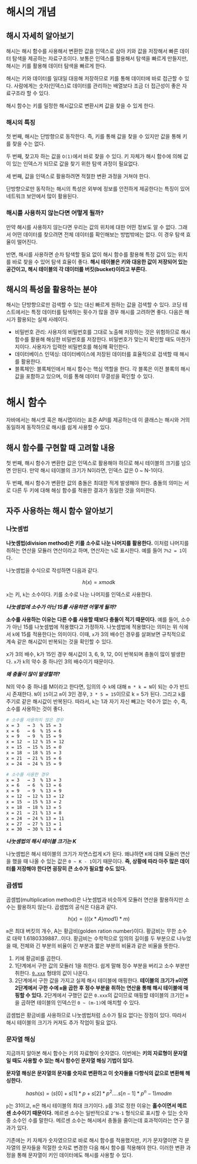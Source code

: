 # 해시의 개념

## 해시 자세히 알아보기

해시는 해시 함수를 사용해서 변환한 값을 인덱스로 삼아 키와 값을 저장해서 빠른 데이터 탐색을 제공하는 자료구조이다. 보통은 인덱스를 활용해서 탐색을 빠르게 만들지만, 해시는 키를 활용해 데이터 탐색을 빠르게 한다.

해시는 키와 데이터를 일대일 대응해 저장하므로 키를 통해 데이터에 바로 접근할 수 있다. 사람에게는 숫자(인덱스)로 데이터를 관리하는 배열보다 조금 더 접근성이 좋은 자료구조라 할 수 있다.

해시 함수는 키를 일정한 해시값으로 변환시켜 값을 찾을 수 있게 한다.

### 해시의 특징

첫 번째, 해시는 단방향으로 동작한다. 즉, 키를 통해 값을 찾을 수 있지만 값을 통해 키를 찾을 수는 없다.

두 번째, 찾고자 하는 값을 `O(1)`에서 바로 찾을 수 있다. 키 자체가 해시 함수에 의해 값이 있는 인덱스가 되므로 값을 찾기 위한 탐색 과정이 필요없다.

세 번째, 값을 인덱스로 활용하려면 적절한 변환 과정을 거쳐야 한다.

단방향으로만 동작하는 해시의 특성은 외부에 정보를 안전하게 제공한다는 특징이 있어 네트워크 보안에서 많이 활용된다.

### 해시를 사용하지 않는다면 어떻게 될까?

만약 해시를 사용하지 않는다면 우리는 값의 위치에 대한 어떤 정보도 알 수 없다. 그래서 어떤 데이터를 찾으려면 전체 데이터를 확인해보는 방법밖에는 없다. 이 경우 탐색 효율이 떨어진다.

반면, 해시를 사용하면 순차 탐색할 필요 없이 해시 함수를 활용해 특정 값이 있는 위치를 바로 찾을 수 있어 탐색 효율이 좋다. **해시 테이블은 키와 대응한 값이 저장되어 있는 공간이고, 해시 테이블의 각 데이터를 버킷(bucket)이라고 부른다.**

## 해시의 특성을 활용하는 분야

해시는 단방향으로만 검색할 수 있는 대신 빠르게 원하는 값을 검색할 수 있다. 코딩 테스트에서는 특정 데이터를 탐색하는 횟수가 많을 경우 해시를 고려하면 좋다. 다음은 해시가 활용되는 실제 사례이다.

- 비밀번호 관리: 사용자의 비밀번호를 그대로 노출해 저장하는 것은 위험하므로 해시 함수를 활용해 해싱한 비밀번호를 저장한다. 비밀번호가 맞는지 확인할 때도 마찬가지이다. 사용자가 입력한 비밀번호를 해싱해 확인한다.
- 데이터베이스 인덱싱: 데이터베이스에 저장된 데이터를 효율적으로 검색할 때 해시를 활용한다.
- 블록체인: 블록체인에서 해시 함수는 핵심 역할을 한다. 각 블록은 이전 블록의 해시값을 포함하고 있으며, 이를 통해 데이터 무결성을 확인할 수 있다.

# 해시 함수

자바에서는 해시셋 혹은 해시맵이라는 표준 API를 제공하는데 이 클래스는 해시와 거의 동일하게 동작하므로 해시를 쉽게 사용할 수 있다.

## 해시 함수를 구현할 때 고려할 내용

첫 번째, 해시 함수가 변환한 값은 인덱스로 활용해야 하므로 해시 테이블의 크기를 넘으면 안된다. 만약 해시 테이블의 크기가 N이라면, 인덱스 값은 0 ~ N-1이다.

두 번째, 해시 함수가 변환한 값의 충돌은 최대한 적게 발생해야 한다. 충돌의 의미는 서로 다른 두 키에 대해 해싱 함수를 적용한 결과가 동일한 것을 의미한다.

## 자주 사용하는 해시 함수 알아보기

### 나눗셈법

**나눗셈법(division method)은 키를 소수로 나눈 나머지를 활용한다.** 이처럼 나머지를 취하는 연산을 모듈러 연산이라고 하며, 연산자는 `%`로 표시한다. 예를 들어 `7%2 = 1`이다.

나눗셈법을 수식으로 작성하면 다음과 같다.

$$
h(x) = x      mod    k
$$

`x`는 키, `k`는 소수이다. 키를 소수로 나눈 나머지를 인덱스로 사용한다.

***나눗셈법에 소수가 아닌 15를 사용하면 어떻게 될까?***

**소수를 사용하는 이유는 다른 수를 사용할 때보다 충돌이 적기 때문이다.** 예를 들어, 소수가 아닌 15를 나눗셈법에 적용했다고 가정하자. 나눗셈법에 적용했다는 의미는 위 식에서 `k`에 15를 적용한다는 의미이다. 이때, `x`가 3의 배수인 경우를 살펴보면 규칙적으로 계속 같은 해시값이 반복되는 것을 확인할 수 있다.

x가 3의 배수, k가 15인 경우 해시값이 3, 6, 9, 12, 0이 반복되며 충돌이 많이 발생한다. `x`가 `k`의 약수 중 하나인 3의 배수이기 때문이다.

***왜 충돌이 많이 발생할까?***

N의 약수 중 하나를 M이라고 한다면, 임의의 수 `k`에 대해 `m * k = N`이 되는 수가 반드시 존재한다. `N`이 `15`이고 `m`이 3인 경우, `3 * 5 = 15`이므로 k = 5가 된다. 그리고 `k`를 주기로 같은 해시값이 반복된다. 따라서, `k`는 1과 자기 자신 빼고는 약수가 없는 수, 즉, 소수를 사용하는 것이 좋다.

```bash
# 소수를 사용하지 않은 경우
x = 3   → 3  % 15 = 3  
x = 6   → 6  % 15 = 6  
x = 9   → 9  % 15 = 9  
x = 12  → 12 % 15 = 12  
x = 15  → 15 % 15 = 0  
x = 18  → 18 % 15 = 3  
x = 21  → 21 % 15 = 6  
x = 24  → 24 % 15 = 9  

# 소수를 사용한 경우
x = 3   → 3  % 13 = 3  
x = 6   → 6  % 13 = 6  
x = 9   → 9  % 13 = 9  
x = 12  → 12 % 13 = 12  
x = 15  → 15 % 13 = 2  
x = 18  → 18 % 13 = 5  
x = 21  → 21 % 13 = 8  
x = 24  → 24 % 13 = 11  
x = 27  → 27 % 13 = 1  
x = 30  → 30 % 13 = 4  
```

***나눗셈법의 해시 테이블 크기는 K***

나눗셈법은 해시 테이블의 크기가 자연스럽게 `K`가 된다. 왜냐하면 `K`에 대해 모듈러 연산을 했을 때 나올 수 있는 값은 `0 ~ K - 1`이기 때문이다. **즉, 상황에 따라 아주 많은 데이터를 저장해야 한다면 굉장히 큰 소수가 필요할 수도 있다.**

### 곱셈법

곱셈법(multiplication method)은 나눗셈법과 비슷하게 모듈러 연산을 활용하지만 소수는 활용하지 않는다. 곱셈법의 공식은 다음과 같다.

$$
h(x) = (((x * A) mod 1) * m)
$$

`m`은 최대 버킷의 개수, A는 황금비(golden ration number)이다. 황금비는 무한 소수로 대략 1.6180339887…이다. 황금비는 수학적으로 임의의 길이를 두 부분으로 나누었을 때, 전체와 긴 부분의 비율이 긴 부분과 짧은 부분의 비율과 같은 비율을 뜻한다.

1. 키에 황금비를 곱한다.
2. 1단계에서 구한 값의 모듈러 1을 취한다. 쉽게 말해 정수 부분을 버리고 소수 부분만 취한다. [`0.xxx`](http://0.xxx) 형태의 값이 나온다.
3. 2단계에서 구한 값을 가지고 실제 해시 테이블에 매핑한다. **테이블의 크기가 `m`이면 2단계에서 구한 수에 `m`을 곱한 후 정수 부분을 취하는 연산을 통해 해시 테이블에 매핑할 수 있다.** 2단계에서 구했던 값은 `0.xxx`의 값이므로 매핑할 테이블의 크기인 `m`을 곱하면 테이블의 인덱스인 `0 ~ (m-1)`에 매치할 수 있다.

곱셈법은 황금비를 사용하므로 나눗셈법처럼 소수가 필요 없다는 장점이 있다. 따라서 해시 테이블의 크기가 커져도 추가 작업이 필요 없다.

### 문자열 해싱

지금까지 알아본 해시 함수는 키의 자료형이 숫자였다. 이번에는 **키의 자료형이 문자열일 때도 사용할 수 있는 해시 함수인 문자열 해싱 기법이 있다.**

**문자열 해싱은 문자열의 문자를 숫자로 변환하고 이 숫자들을 다항식의 값으로 변환해 해싱한다.**

$$
hash(s) = (s[0] + s[1] * p + s[2] * p^2 .... s[n - 1] * p^n-1) mod m
$$

`p`는 31이고, `m`은 해시 테이블의 최대 크기이다. `p`를 31로 정한 이유는 **홀수이면서 메르센 소수이기 때문이다.** 메르센 소수는 일반적으로 `2^N-1` 형식으로 표시할 수 있는 숫자 중 소수인 수를 말한다. 메르센 소수는 해시에서 충돌을 줄이는데 효과적이라는 연구 결과가 있다.

기존에는 키 자체가 숫자였으므로 바로 해시 함수를 적용했지만, 키가 문자열이면 각 문자열의 문자들을 적절한 숫자로 변경한 다음 해시 함수를 적용해야 한다. 이러한 변환 과정을 통해 문자열이 키인 데이터에도 해시를 사용할 수 있다.